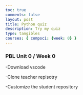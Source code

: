 ```yaml
---
toc: true
comments: false
layout: post
title: Python quiz
description: Try my quiz
type: tangibles
courses: { compsci: {week: 0} }
---
```


### PBL Unit 0 / Week 0
-Download vscode

-Clone teacher repisotry
    
-Customize the student repository 
